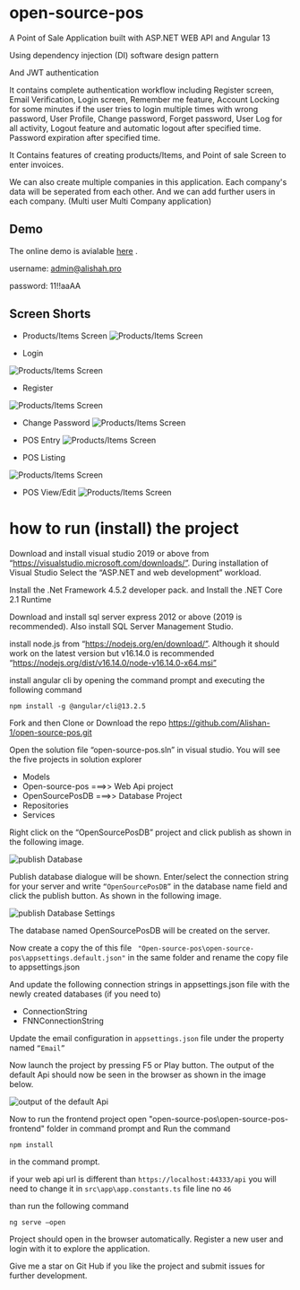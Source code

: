 # open-source-pos
A Point of Sale Application built with ASP.NET WEB API and Angular 13

Using  dependency injection (DI) software design pattern

And JWT authentication

It contains complete authentication workflow including Register screen, Email Verification, Login screen, Remember me feature, Account Locking for some minutes if the user tries to login multiple times with wrong password, User Profile, Change password, Forget password, User Log for all activity, Logout feature and automatic logout after specified time. Password expiration after specified time.

It Contains features of creating products/Items, and Point of sale Screen to enter invoices. 

We can also create multiple companies in this application. Each company's data will be seperated from each other. And we can add further users in each company. (Multi user Multi Company application)

## Demo
The online demo is avialable [here](http://open-source-pos.alishah.pro/) .

username: admin@alishah.pro

password: 11!!aaAA
## Screen Shorts
- Products/Items Screen 
![Products/Items Screen](Docs/Products/Products.png)

- Login

![Products/Items Screen](Docs/Account%20Management/Login.png)

- Register

![Products/Items Screen](Docs/Account%20Management/Register.png)

- Change Password
![Products/Items Screen](Docs/Account%20Management/Change-Password.png)

- POS Entry
![Products/Items Screen](Docs/POS/POS-entry.png)

- POS Listing

![Products/Items Screen](Docs/POS/POS-Listing.png)

- POS View/Edit
![Products/Items Screen](Docs/POS/POS-View-Edit.png)



# how to run (install) the project

Download and install visual studio 2019 or above  from “https://visualstudio.microsoft.com/downloads/”. During installation of Visual Studio Select the “ASP.NET and web development” workload.

Install the .Net Framework 4.5.2 developer pack. and
Install the .NET Core 2.1 Runtime

Download and install sql server express 2012 or above (2019 is recommended). Also install SQL Server Management Studio.


install node.js from “https://nodejs.org/en/download/”. Although it should work on the latest version but v16.14.0 is recommended “https://nodejs.org/dist/v16.14.0/node-v16.14.0-x64.msi” 

install angular cli by opening the command prompt and executing the following command
```
npm install -g @angular/cli@13.2.5
```
Fork and then Clone or Download the repo
https://github.com/Alishan-1/open-source-pos.git


Open the solution file “open-source-pos.sln” in visual studio. You will see the five projects in solution explorer
- Models 
- Open-source-pos ===>> Web Api project
- OpenSourcePosDB ===>> Database Project
- Repositories
- Services

Right click on the “OpenSourcePosDB” project and click publish as shown in the following image. 

![publish Database](Docs/Installation/publishBD.jpg)

Publish database dialogue will be shown.
Enter/select the connection string for your server and write `“OpenSourcePosDB”` in the database name field and click the publish button. As shown in the following image.

![publish Database Settings](Docs/Installation/publishBD_2.jpg)

The database named OpenSourcePosDB will be created on the server.

Now create a copy the of this file ` "Open-source-pos\open-source-pos\appsettings.default.json"` in the same folder and rename the copy file to appsettings.json

And update the following connection strings in appsettings.json file with the newly created databases (if you need to)
- ConnectionString
- FNNConnectionString

Update the email configuration in `appsettings.json` file under the property named `“Email”`

Now launch the project by pressing F5 or Play button. The output of the default Api should now be seen in the browser as shown in the image below.

![output of the default Api](Docs/Installation/Default_api_output.png)

Now to run the frontend project open "open-source-pos\open-source-pos-frontend" folder in command prompt and Run the command 
```
npm install
```
in the command prompt.

if your web api url is different than `https://localhost:44333/api`
you will need to change it in `src\app\app.constants.ts` file line no `46`

than run the following command
```
ng serve –open
```

Project should open in the browser automatically. Register a new user and login with it to explore the application.

Give me a star on Git Hub if you like the project and submit issues for further development.
